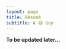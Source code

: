 ```yaml
---
layout: page
title: Résumé
subtitle: A 😅 Guy
---
```


<!--
<span style="float: right; "><a href="{{ '/assets/resume.pdf' | prepend: site.baseurl }}"><strong>> Download as PDF</strong></a> </span>
<br>
-->

**To be updated later...**